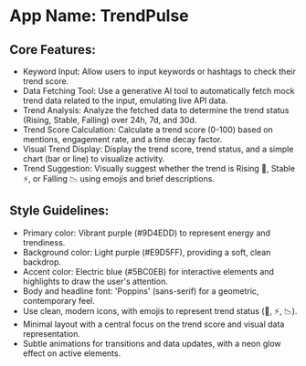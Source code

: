 # **App Name**: TrendPulse

## Core Features:

- Keyword Input: Allow users to input keywords or hashtags to check their trend score.
- Data Fetching Tool: Use a generative AI tool to automatically fetch mock trend data related to the input, emulating live API data.
- Trend Analysis: Analyze the fetched data to determine the trend status (Rising, Stable, Falling) over 24h, 7d, and 30d.
- Trend Score Calculation: Calculate a trend score (0-100) based on mentions, engagement rate, and a time decay factor.
- Visual Trend Display: Display the trend score, trend status, and a simple chart (bar or line) to visualize activity.
- Trend Suggestion: Visually suggest whether the trend is Rising 🚀, Stable ⚡, or Falling 📉 using emojis and brief descriptions.

## Style Guidelines:

- Primary color: Vibrant purple (#9D4EDD) to represent energy and trendiness.
- Background color: Light purple (#E9D5FF), providing a soft, clean backdrop.
- Accent color: Electric blue (#5BC0EB) for interactive elements and highlights to draw the user's attention.
- Body and headline font: 'Poppins' (sans-serif) for a geometric, contemporary feel.
- Use clean, modern icons, with emojis to represent trend status (🚀, ⚡, 📉).
- Minimal layout with a central focus on the trend score and visual data representation.
- Subtle animations for transitions and data updates, with a neon glow effect on active elements.